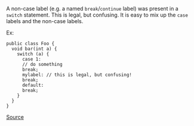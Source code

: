A non-case label (e.g. a named `break`/`continue` label) was present in a `switch` statement. This is legal, but confusing. It is easy to mix up the `case` labels and the non-case labels.

Ex:

```
public class Foo {
  void bar(int a) {
    switch (a) {
      case 1:
      // do something
      break;
      mylabel: // this is legal, but confusing!
      break;
      default:
      break;
    }
  }
}
```

[Source](http://pmd.sourceforge.net/pmd-5.3.2/pmd-java/rules/java/design.html#NonCaseLabelInSwitchStatement)
